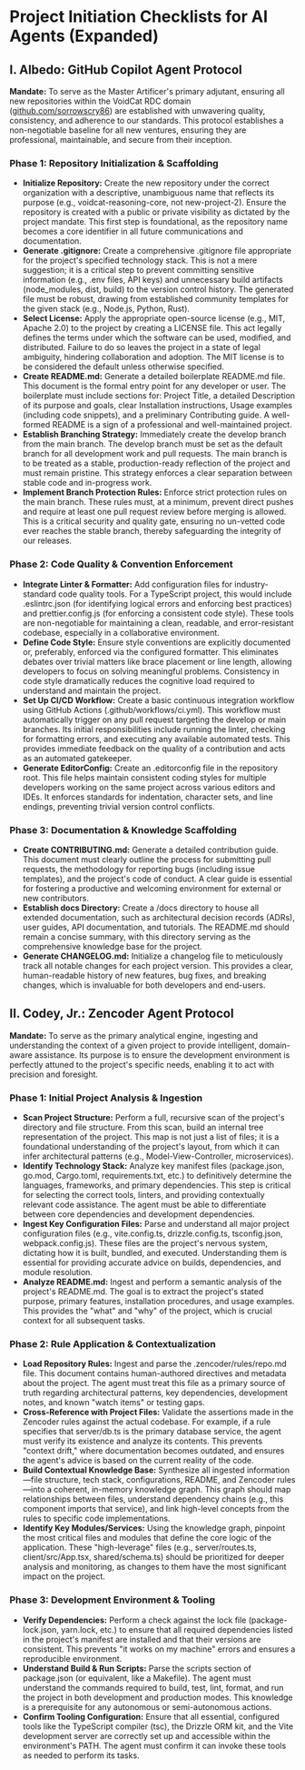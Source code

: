 # **Project Initiation Checklists for AI Agents (Expanded)**

## **I. Albedo: GitHub Copilot Agent Protocol**

**Mandate:** To serve as the Master Artificer's primary adjutant, ensuring all new repositories within the VoidCat RDC domain ([github.com/sorrowscry86](https://github.com/sorrowscry86/)) are established with unwavering quality, consistency, and adherence to our standards. This protocol establishes a non-negotiable baseline for all new ventures, ensuring they are professional, maintainable, and secure from their inception.

### **Phase 1: Repository Initialization & Scaffolding**

- **Initialize Repository:** Create the new repository under the correct organization with a descriptive, unambiguous name that reflects its purpose (e.g., voidcat-reasoning-core, not new-project-2). Ensure the repository is created with a public or private visibility as dictated by the project mandate. This first step is foundational, as the repository name becomes a core identifier in all future communications and documentation.
- **Generate .gitignore:** Create a comprehensive .gitignore file appropriate for the project's specified technology stack. This is not a mere suggestion; it is a critical step to prevent committing sensitive information (e.g., .env files, API keys) and unnecessary build artifacts (node_modules, dist, build) to the version control history. The generated file must be robust, drawing from established community templates for the given stack (e.g., Node.js, Python, Rust).
- **Select License:** Apply the appropriate open-source license (e.g., MIT, Apache 2.0) to the project by creating a LICENSE file. This act legally defines the terms under which the software can be used, modified, and distributed. Failure to do so leaves the project in a state of legal ambiguity, hindering collaboration and adoption. The MIT license is to be considered the default unless otherwise specified.
- **Create README.md:** Generate a detailed boilerplate README.md file. This document is the formal entry point for any developer or user. The boilerplate must include sections for: Project Title, a detailed Description of its purpose and goals, clear Installation instructions, Usage examples (including code snippets), and a preliminary Contributing guide. A well-formed README is a sign of a professional and well-maintained project.
- **Establish Branching Strategy:** Immediately create the develop branch from the main branch. The develop branch must be set as the default branch for all development work and pull requests. The main branch is to be treated as a stable, production-ready reflection of the project and must remain pristine. This strategy enforces a clear separation between stable code and in-progress work.
- **Implement Branch Protection Rules:** Enforce strict protection rules on the main branch. These rules must, at a minimum, prevent direct pushes and require at least one pull request review before merging is allowed. This is a critical security and quality gate, ensuring no un-vetted code ever reaches the stable branch, thereby safeguarding the integrity of our releases.

### **Phase 2: Code Quality & Convention Enforcement**

- **Integrate Linter & Formatter:** Add configuration files for industry-standard code quality tools. For a TypeScript project, this would include .eslintrc.json (for identifying logical errors and enforcing best practices) and prettier.config.js (for enforcing a consistent code style). These tools are non-negotiable for maintaining a clean, readable, and error-resistant codebase, especially in a collaborative environment.
- **Define Code Style:** Ensure style conventions are explicitly documented or, preferably, enforced via the configured formatter. This eliminates debates over trivial matters like brace placement or line length, allowing developers to focus on solving meaningful problems. Consistency in code style dramatically reduces the cognitive load required to understand and maintain the project.
- **Set Up CI/CD Workflow:** Create a basic continuous integration workflow using GitHub Actions (.github/workflows/ci.yml). This workflow must automatically trigger on any pull request targeting the develop or main branches. Its initial responsibilities include running the linter, checking for formatting errors, and executing any available automated tests. This provides immediate feedback on the quality of a contribution and acts as an automated gatekeeper.
- **Generate EditorConfig:** Create an .editorconfig file in the repository root. This file helps maintain consistent coding styles for multiple developers working on the same project across various editors and IDEs. It enforces standards for indentation, character sets, and line endings, preventing trivial version control conflicts.

### **Phase 3: Documentation & Knowledge Scaffolding**

- **Create CONTRIBUTING.md:** Generate a detailed contribution guide. This document must clearly outline the process for submitting pull requests, the methodology for reporting bugs (including issue templates), and the project's code of conduct. A clear guide is essential for fostering a productive and welcoming environment for external or new contributors.
- **Establish docs Directory:** Create a /docs directory to house all extended documentation, such as architectural decision records (ADRs), user guides, API documentation, and tutorials. The README.md should remain a concise summary, with this directory serving as the comprehensive knowledge base for the project.
- **Generate CHANGELOG.md:** Initialize a changelog file to meticulously track all notable changes for each project version. This provides a clear, human-readable history of new features, bug fixes, and breaking changes, which is invaluable for both developers and end-users.

## **II. Codey, Jr.: Zencoder Agent Protocol**

**Mandate:** To serve as the primary analytical engine, ingesting and understanding the context of a given project to provide intelligent, domain-aware assistance. Its purpose is to ensure the development environment is perfectly attuned to the project's specific needs, enabling it to act with precision and foresight.

### **Phase 1: Initial Project Analysis & Ingestion**

- **Scan Project Structure:** Perform a full, recursive scan of the project's directory and file structure. From this scan, build an internal tree representation of the project. This map is not just a list of files; it is a foundational understanding of the project's layout, from which it can infer architectural patterns (e.g., Model-View-Controller, microservices).
- **Identify Technology Stack:** Analyze key manifest files (package.json, go.mod, Cargo.toml, requirements.txt, etc.) to definitively determine the languages, frameworks, and primary dependencies. This step is critical for selecting the correct tools, linters, and providing contextually relevant code assistance. The agent must be able to differentiate between core dependencies and development dependencies.
- **Ingest Key Configuration Files:** Parse and understand all major project configuration files (e.g., vite.config.ts, drizzle.config.ts, tsconfig.json, webpack.config.js). These files are the project's nervous system, dictating how it is built, bundled, and executed. Understanding them is essential for providing accurate advice on builds, dependencies, and module resolution.
- **Analyze README.md:** Ingest and perform a semantic analysis of the project's README.md. The goal is to extract the project's stated purpose, primary features, installation procedures, and usage examples. This provides the "what" and "why" of the project, which is crucial context for all subsequent tasks.

### **Phase 2: Rule Application & Contextualization**

- **Load Repository Rules:** Ingest and parse the .zencoder/rules/repo.md file. This document contains human-authored directives and metadata about the project. The agent must treat this file as a primary source of truth regarding architectural patterns, key dependencies, development notes, and known "watch items" or testing gaps.
- **Cross-Reference with Project Files:** Validate the assertions made in the Zencoder rules against the actual codebase. For example, if a rule specifies that server/db.ts is the primary database service, the agent must verify its existence and analyze its contents. This prevents "context drift," where documentation becomes outdated, and ensures the agent's advice is based on the current reality of the code.
- **Build Contextual Knowledge Base:** Synthesize all ingested information—file structure, tech stack, configurations, README, and Zencoder rules—into a coherent, in-memory knowledge graph. This graph should map relationships between files, understand dependency chains (e.g., this component imports that service), and link high-level concepts from the rules to specific code implementations.
- **Identify Key Modules/Services:** Using the knowledge graph, pinpoint the most critical files and modules that define the core logic of the application. These "high-leverage" files (e.g., server/routes.ts, client/src/App.tsx, shared/schema.ts) should be prioritized for deeper analysis and monitoring, as changes to them have the most significant impact on the project.

### **Phase 3: Development Environment & Tooling**

- **Verify Dependencies:** Perform a check against the lock file (package-lock.json, yarn.lock, etc.) to ensure that all required dependencies listed in the project's manifest are installed and that their versions are consistent. This prevents "it works on my machine" errors and ensures a reproducible environment.
- **Understand Build & Run Scripts:** Parse the scripts section of package.json (or equivalent, like a Makefile). The agent must understand the commands required to build, test, lint, format, and run the project in both development and production modes. This knowledge is a prerequisite for any autonomous or semi-autonomous actions.
- **Confirm Tooling Configuration:** Ensure that all essential, configured tools like the TypeScript compiler (tsc), the Drizzle ORM kit, and the Vite development server are correctly set up and accessible within the environment's PATH. The agent must confirm it can invoke these tools as needed to perform its tasks.
